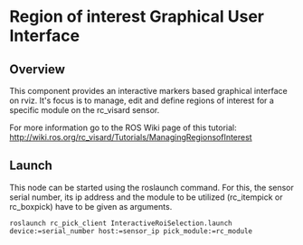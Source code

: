 Region of interest Graphical User Interface
===========================================

Overview
--------
This component provides an interactive markers based graphical interface on rviz. It's focus is to manage, edit and define regions of interest for a specific module on the rc_visard sensor.

For more information go to the ROS Wiki page of this tutorial: http://wiki.ros.org/rc_visard/Tutorials/ManagingRegionsofInterest

Launch
------
This node can be started using the roslaunch command. For this, the sensor serial number, its ip address and the module to be utilized (rc_itempick or rc_boxpick) have to be given as arguments.

~~~
roslaunch rc_pick_client InteractiveRoiSelection.launch device:=serial_number host:=sensor_ip pick_module:=rc_module
~~~
